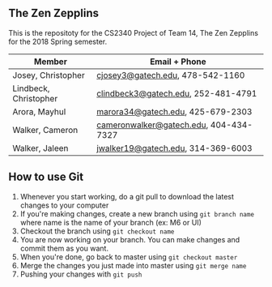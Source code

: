 ## The Zen Zepplins
This is the repositoty for the CS2340 Project of Team 14, The Zen Zepplins for the 2018 Spring semester.

   Member             | Email + Phone
----------------------|-----------------------------------
Josey, Christopher    | cjosey3@gatech.edu, 478-542-1160
Lindbeck, Christopher | clindbeck3@gatech.edu, 252-481-4791
Arora, Mayhul         | marora34@gatech.edu, 425-679-2303
Walker, Cameron       | cameronwalker@gatech.edu, 404-434-7327
Walker, Jaleen        | jwalker19@gatech.edu, 314-369-6003


## How to use Git

1) Whenever you start working, do a git pull to download the latest changes to your computer
2) If you're making changes, create a new branch using `git branch name` where name is the name of your branch (ex: M6 or UI)
3) Checkout the branch using `git checkout name`
4) You are now working on your branch. You can make changes and commit them as you want. 
5) When you're done, go back to master using `git checkout master`
6) Merge the changes you just made into master using `git merge name`
7) Pushing your changes with `git push`
